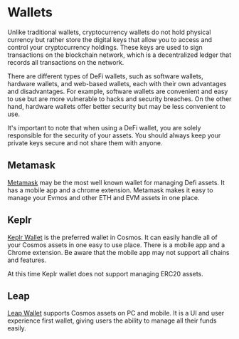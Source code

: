 
# Wallets

Unlike traditional wallets, cryptocurrency wallets do not hold physical currency but rather store the digital keys that allow you to access and control your cryptocurrency holdings. These keys are used to sign transactions on the blockchain network, which is a decentralized ledger that records all transactions on the network.

There are different types of DeFi wallets, such as software wallets, hardware wallets, and web-based wallets, each with their own advantages and disadvantages. For example, software wallets are convenient and easy to use but are more vulnerable to hacks and security breaches. On the other hand, hardware wallets offer better security but may be less convenient to use.

It's important to note that when using a DeFi wallet, you are solely responsible for the security of your assets. You should always keep your private keys secure and not share them with anyone.

## Metamask

[Metamask](https://metamask.io/) may be the most well known wallet for managing Defi assets. It has a mobile app and a chrome extension. Metamask makes it easy to manage your Evmos and other ETH and EVM assets in one place.

## Keplr

[Keplr Wallet](https://www.keplr.app/) is the preferred wallet in Cosmos. It can easily handle all of your Cosmos assets in one easy to use place. There is a mobile app and a Chrome extension. Be aware that the mobile app may not support all chains and features.

At this time Keplr wallet does not support managing ERC20 assets. 

## Leap

[Leap Wallet](https://www.leapwallet.io/cosmos) supports Cosmos assets on PC and mobile. It is a UI and user experience first wallet, giving users the ability to manage all their funds easily.